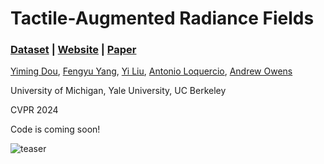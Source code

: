 # Tactile-Augmented Radiance Fields

### [Dataset](https://www.dropbox.com/scl/fo/xusq5gvwauwakred27q9o/AHfcGs56Dv1ZCeitEM3-8_A?rlkey=07efzqehs918no80yi4jrokvh&st=0g4s2ioy&dl=0) | [Website](https://dou-yiming.github.io/TaRF/) |  [Paper](https://arxiv.org/abs/2405.04534)

[Yiming Dou](https://dou-yiming.github.io/), [Fengyu Yang](https://fredfyyang.github.io/), [Yi Liu](), [Antonio Loquercio](https://antonilo.github.io/), [Andrew Owens](https://andrewowens.com/)

University of Michigan, Yale University, UC Berkeley

CVPR 2024

Code is coming soon!

![teaser](./assets/figs/tarf.gif)
